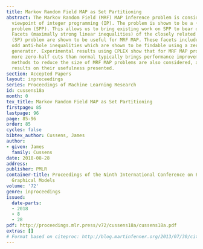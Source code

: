 ```yaml
---
title: Markov Random Field MAP as Set Partitioning
abstract: The Markov Random Field (MRF) MAP inference problem is considered from the
  viewpoint of integer programming (IP). The problem is shown to be a (pure) set partitioning
  problem (SPP). This allows us to bring existing work on SPP to bear on the MAP problem.
  Facets (maximally strong linear inequalities) of the closely related set packing
  (SP) problem are shown to be useful for MRF MAP. These facets include odd hole and
  odd anti-hole inequalities which are shown to be findable using a zero-half cut
  generator. Experimental results using CPLEX show that for MRF MAP problems, generating
  more zero-half cuts than normal typically brings performance improvements. Pre-processing
  methods to reduce the size of MRF MAP problems are also considered, and some preliminary
  results on their usefulness presented.
section: Accepted Papers
layout: inproceedings
series: Proceedings of Machine Learning Research
id: cussens18a
month: 0
tex_title: Markov Random Field MAP as Set Partitioning
firstpage: 85
lastpage: 96
page: 85-96
order: 85
cycles: false
bibtex_author: Cussens, James
author:
- given: James
  family: Cussens
date: 2018-08-28
address: 
publisher: PMLR
container-title: Proceedings of the Ninth International Conference on Probabilistic
  Graphical Models
volume: '72'
genre: inproceedings
issued:
  date-parts:
  - 2018
  - 8
  - 28
pdf: http://proceedings.mlr.press/v72/cussens18a/cussens18a.pdf
extras: []
# Format based on citeproc: http://blog.martinfenner.org/2013/07/30/citeproc-yaml-for-bibliographies/
---
```

